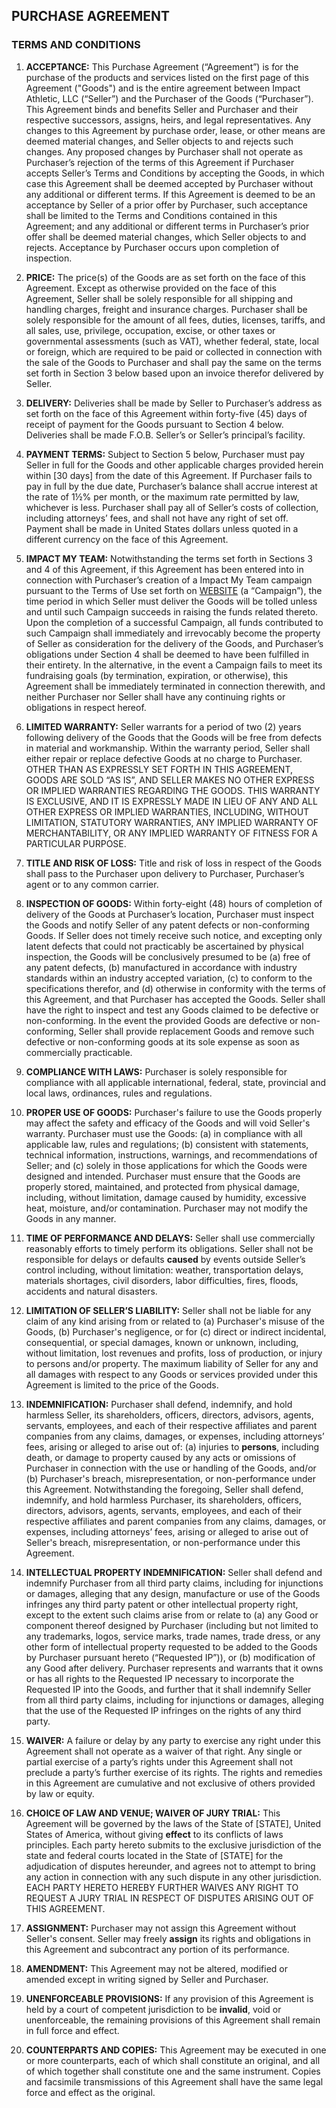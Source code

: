 ## PURCHASE AGREEMENT

### TERMS AND CONDITIONS

1. **ACCEPTANCE:** This Purchase Agreement (“Agreement”) is for the purchase of the products and services listed on the first page of this Agreement ("Goods") and is the entire agreement between Impact Athletic, LLC (“Seller”) and the Purchaser of the Goods (“Purchaser”). This Agreement binds and benefits Seller and Purchaser and their respective successors, assigns, heirs, and legal representatives. Any changes to this Agreement by purchase order, lease, or other means are deemed material changes, and Seller objects to and rejects such changes. Any proposed changes by Purchaser shall not operate as Purchaser’s rejection of the terms of this Agreement if Purchaser accepts Seller’s Terms and Conditions by accepting the Goods, in which case this Agreement shall be deemed accepted by Purchaser without any additional or different terms. If this Agreement is deemed to be an acceptance by Seller of a prior offer by Purchaser, such acceptance shall be limited to the Terms and Conditions contained in this Agreement; and any additional or different terms in Purchaser’s prior offer shall be deemed material changes, which Seller objects to and rejects.  Acceptance by Purchaser occurs upon completion of inspection.

2. **PRICE:** The price(s) of the Goods are as set forth on the face of this Agreement.  Except as otherwise provided on the face of this Agreement, Seller shall be solely responsible for all shipping and handling charges, freight and insurance charges.  Purchaser shall be solely responsible for the amount of all fees, duties, licenses, tariffs, and all sales, use, privilege, occupation, excise, or other taxes or governmental assessments (such as VAT), whether federal, state, local or foreign, which are required to be paid or collected in connection with the sale of the Goods to Purchaser and shall pay the same on the terms set forth in Section 3 below based upon an invoice therefor delivered by Seller.

3. **DELIVERY:** Deliveries shall be made by Seller to Purchaser’s address as set forth on the face of this Agreement within forty-five (45) days of receipt of payment for the Goods pursuant to Section 4 below.  Deliveries shall be made F.O.B. Seller’s or Seller’s principal’s facility.

4. **PAYMENT TERMS:** Subject to Section 5 below, Purchaser must pay Seller in full for the Goods and other applicable charges provided herein within [30 days] from the date of this Agreement. If Purchaser fails to pay in full by the due date, Purchaser’s balance shall accrue interest at the rate of 1½% per month, or the maximum rate permitted by law, whichever is less. Purchaser shall pay all of Seller’s costs of collection, including attorneys’ fees, and shall not have any right of set off. Payment shall be made in United States dollars unless quoted in a different currency on the face of this Agreement.

5. **IMPACT MY TEAM:** Notwithstanding the terms set forth in Sections 3 and 4 of this Agreement, if this Agreement has been entered into in connection with Purchaser’s creation of a Impact My Team campaign pursuant to the Terms of Use set forth on [WEBSITE](/) (a “Campaign”), the time period in which Seller must deliver the Goods will be tolled unless and until such Campaign succeeds in raising the funds related thereto.  Upon the completion of a successful Campaign, all funds contributed to such Campaign shall immediately and irrevocably become the property of Seller as consideration for the delivery of the Goods, and Purchaser’s obligations under Section 4 shall be deemed to have been fulfilled in their entirety.  In the alternative, in the event a Campaign fails to meet its fundraising goals (by termination, expiration, or otherwise), this Agreement shall be immediately terminated in connection therewith, and neither Purchaser nor Seller shall have any continuing rights or obligations in respect hereof.

6. **LIMITED WARRANTY:** Seller warrants for a period of two (2) years following delivery of the Goods that the Goods will be free from defects in material and workmanship. Within the warranty period, Seller shall either repair or replace defective Goods at no charge to Purchaser.  OTHER THAN AS EXPRESSLY SET FORTH IN THIS AGREEMENT, GOODS ARE SOLD “AS IS”, AND SELLER MAKES NO OTHER EXPRESS OR IMPLIED WARRANTIES REGARDING THE GOODS. THIS WARRANTY IS EXCLUSIVE, AND IT IS EXPRESSLY MADE IN LIEU OF ANY AND ALL OTHER EXPRESS OR IMPLIED WARRANTIES, INCLUDING, WITH­OUT LIMITATION, STATUTORY WARRANTIES, ANY IMPLIED WARRANTY OF MERCHANTABILITY, OR ANY IMPLIED WARRANTY OF FITNESS FOR A PARTICULAR PURPOSE.

7. **TITLE AND RISK OF LOSS:** Title and risk of loss in respect of the Goods shall pass to the Purchaser upon delivery to Purchaser, Purchaser’s agent or to any common carrier.

8. **INSPECTION OF GOODS:** Within forty-eight (48) hours of completion of delivery of the Goods at Purchaser’s location, Purchaser must inspect the Goods and notify Seller of any patent defects or non-conforming Goods. If Seller does not timely receive such notice, and excepting only latent defects that could not practicably be ascertained by physical inspection, the Goods will be conclusively presumed to be (a) free of any patent defects, (b) manufactured in accordance with industry standards within an industry accepted variation, (c) to conform to the specifications therefor, and (d) otherwise in conformity with the terms of this Agreement, and that Purchaser has accepted the Goods. Seller shall have the right to inspect and test any Goods claimed to be defective or non-conforming.  In the event the provided Goods are defective or non-conforming, Seller shall provide replacement Goods and remove such defective or non-conforming goods at its sole expense as soon as commercially practicable.

9. **COMPLIANCE WITH LAWS:** Purchaser is solely responsible for compliance with all applicable international, federal, state, provincial and local laws, ordinances, rules and regulations.

10. **PROPER USE OF GOODS:** Purchaser's failure to use the Goods properly may affect the safety and efficacy of the Goods and will void Seller's warranty.  Purchaser must use the Goods: (a) in compliance with all applicable law, rules and regulations; (b) consistent with statements, technical information, instructions, warnings, and recommendations of Seller; and (c) solely in those applications for which the Goods were designed and intended. Purchaser must ensure that the Goods are properly stored, maintained, and protected from physical damage, including, without limitation, damage caused by humidity, excessive heat, moisture, and/or contamination. Purchaser may not modify the Goods in any manner.

11. **TIME OF PERFORMANCE AND DELAYS:** Seller shall use commercially reasonably efforts to timely perform its obligations. Seller shall not be responsible for delays or defaults **caused** by events outside Seller’s control including, without limitation: weather, transportation delays, materials shortages, civil disorders, labor difficulties, fires, floods, accidents and natural disasters.

12. **LIMITATION OF SELLER’S LIABILITY:** Seller shall not be liable for any claim of any kind arising from or related to (a) Purchaser's  misuse of the Goods, (b) Purchaser's negligence, or for (c) direct or indirect incidental, consequential, or special damages, known or unknown, including, without limitation, lost revenues and profits, loss of production, or injury to persons and/or property. The maximum liability of Seller for any and all damages with respect to any Goods or services provided under this Agreement is limited to the price of the Goods.

13. **INDEMNIFICATION:** Purchaser shall defend, indemnify, and hold harmless Seller, its shareholders, officers, directors, advisors, agents, servants, employees, and each of their respective affiliates and parent companies from any claims, damages, or expenses, including attorneys’ fees, arising or alleged to arise out of: (a) injuries to **persons**, including death, or damage to property caused by any acts or omissions of Purchaser in connection with the use or handling of the Goods, and/or (b) Purchaser's breach, misrepresentation, or non-performance under this Agreement. Notwithstanding the foregoing, Seller shall defend, indemnify, and hold harmless Purchaser, its shareholders, officers, directors, advisors, agents, servants, employees, and each of their respective affiliates and parent companies from any claims, damages, or expenses, including attorneys’ fees, arising or alleged to arise out of Seller's breach, misrepresentation, or non-performance under this Agreement.

14. **INTELLECTUAL PROPERTY INDEMNIFICATION:** Seller shall defend and indemnify Purchaser from all third party claims, including for injunctions or damages, alleging that any design, manufacture or use of the Goods infringes any third party patent or other intellectual property right, except to the extent such claims arise from or relate to (a) any Good or component thereof designed by Purchaser (including but not limited to any trademarks, logos, service marks, trade names, trade dress, or any other form of intellectual property requested to be added to the Goods by Purchaser pursuant hereto (“Requested IP”)), or (b) modification of any Good after delivery.  Purchaser represents and warrants that it owns or has all rights to the Requested IP necessary to incorporate the Requested IP into the Goods, and further that it shall indemnify Seller from all third party claims, including for injunctions or damages, alleging that the use of the Requested IP infringes on the rights of any third party.

15. **WAIVER:** A failure or delay by any party to exercise any right under this Agreement shall not operate as a waiver of that right. Any single or partial exercise of a party’s rights under this Agreement shall not preclude a party’s further exercise of its rights. The rights and remedies in this Agreement are cumulative and not exclusive of others provided by law or equity.

16. **CHOICE OF LAW AND VENUE; WAIVER OF JURY TRIAL:** This Agreement will be governed by the laws of the State of [STATE], United States of America, without giving **effect** to its conflicts of laws principles.  Each party hereto submits to the exclusive jurisdiction of the state and federal courts located in the State of [STATE] for the adjudication of disputes hereunder, and agrees not to attempt to bring any action in connection with any such dispute in any other jurisdiction.  EACH PARTY HERETO HEREBY FURTHER WAIVES ANY RIGHT TO REQUEST A JURY TRIAL IN RESPECT OF DISPUTES ARISING OUT OF THIS AGREEMENT.

17. **ASSIGNMENT:** Purchaser may not assign this Agreement without Seller's consent. Seller may freely **assign** its rights and obligations in this Agreement and subcontract any portion of its performance.

18. **AMENDMENT:** This Agreement may not be altered, modified or amended except in writing signed by Seller and Purchaser.

19. **UNENFORCEABLE PROVISIONS:** If any provision of this Agreement is held by a court of competent jurisdiction to be **invalid**, void or unenforceable, the remaining provisions of this Agreement shall remain in full force and effect.

20. **COUNTERPARTS AND COPIES:** This Agreement may be executed in one or more counterparts, each of which shall constitute an original, and all of which together shall constitute one and the same instrument. Copies and facsimile transmissions of this Agreement shall have the same legal force and effect as the original.
